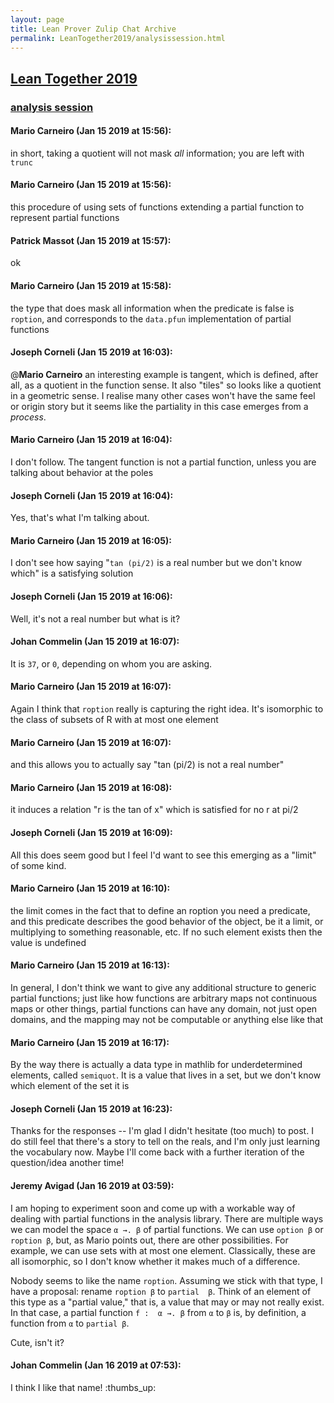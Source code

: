```yaml
---
layout: page
title: Lean Prover Zulip Chat Archive 
permalink: LeanTogether2019/analysissession.html
---
```


## [Lean Together 2019](index.html)
### [analysis session](analysissession.html)

#### Mario Carneiro (Jan 15 2019 at 15:56):
in short, taking a quotient will not mask *all* information; you are left with `trunc`

#### Mario Carneiro (Jan 15 2019 at 15:56):
this procedure of using sets of functions extending a partial function to represent partial functions

#### Patrick Massot (Jan 15 2019 at 15:57):
ok

#### Mario Carneiro (Jan 15 2019 at 15:58):
the type that does mask all information when the predicate is false is `roption`, and corresponds to the `data.pfun` implementation of partial functions

#### Joseph Corneli (Jan 15 2019 at 16:03):
@**Mario Carneiro** an interesting example is tangent, which is defined, after all, as a quotient in the function sense.  It also "tiles" so looks like a quotient in a geometric sense.  I realise many other cases won't have the same feel or origin story but it seems like the partiality in this case emerges from a *process*.

#### Mario Carneiro (Jan 15 2019 at 16:04):
I don't follow. The tangent function is not a partial function, unless you are talking about behavior at the poles

#### Joseph Corneli (Jan 15 2019 at 16:04):
Yes, that's what I'm talking about.

#### Mario Carneiro (Jan 15 2019 at 16:05):
I don't see how saying "`tan (pi/2)` is a real number but we don't know which" is a satisfying solution

#### Joseph Corneli (Jan 15 2019 at 16:06):
Well, it's not a real number but what is it?

#### Johan Commelin (Jan 15 2019 at 16:07):
It is `37`, or `0`, depending on whom you are asking.

#### Mario Carneiro (Jan 15 2019 at 16:07):
Again I think that `roption` really is capturing the right idea. It's isomorphic to the class of subsets of R with at most one element

#### Mario Carneiro (Jan 15 2019 at 16:07):
and this allows you to actually say "tan (pi/2) is not a real number"

#### Mario Carneiro (Jan 15 2019 at 16:08):
it induces a relation "r is the tan of x" which is satisfied for no r at pi/2

#### Joseph Corneli (Jan 15 2019 at 16:09):
All this does seem good but I feel I'd want to see this emerging as a "limit" of some kind.

#### Mario Carneiro (Jan 15 2019 at 16:10):
the limit comes in the fact that to define an roption you need a predicate, and this predicate describes the good behavior of the object, be it a limit, or multiplying to something reasonable, etc. If no such element exists then the value is undefined

#### Mario Carneiro (Jan 15 2019 at 16:13):
In general, I don't think we want to give any additional structure to generic partial functions; just like how functions are arbitrary maps not continuous maps or other things, partial functions can have any domain, not just open domains, and the mapping may not be computable or anything else like that

#### Mario Carneiro (Jan 15 2019 at 16:17):
By the way there is actually a data type in mathlib for underdetermined elements, called `semiquot`. It is a value that lives in a set, but we don't know which element of the set it is

#### Joseph Corneli (Jan 15 2019 at 16:23):
Thanks for the responses -- I'm glad I didn't hesitate (too much) to post.  I do still feel that there's a story to tell on the reals, and I'm only just learning the vocabulary now.  Maybe I'll come back with a further iteration of the question/idea another time!

#### Jeremy Avigad (Jan 16 2019 at 03:59):
I am hoping to experiment soon and come up with a workable way of dealing with partial functions in the analysis library. There are multiple ways we can model the space `α →. β` of partial functions. We can use `option β` or `roption β`, but, as Mario points out, there are other possibilities. For example, we can use sets with at most one element. Classically, these are all isomorphic, so I don't know whether it makes much of a difference.

Nobody seems to like the name `roption`. Assuming we stick with that type, I have a proposal: rename `roption β` to `partial  β`. Think of an element of this type as a "partial value," that is, a value that may or may not really exist. In that case, a partial function `f :  α →. β` from `α` to `β` is, by definition, a function from `α` to `partial β`.

Cute, isn't it?

#### Johan Commelin (Jan 16 2019 at 07:53):
I think I like that name! :thumbs_up:

